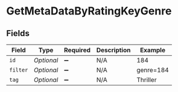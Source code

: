 # GetMetaDataByRatingKeyGenre


## Fields

| Field               | Type                | Required            | Description         | Example             |
| ------------------- | ------------------- | ------------------- | ------------------- | ------------------- |
| `id`                | *Optional<Integer>* | :heavy_minus_sign:  | N/A                 | 184                 |
| `filter`            | *Optional<String>*  | :heavy_minus_sign:  | N/A                 | genre=184           |
| `tag`               | *Optional<String>*  | :heavy_minus_sign:  | N/A                 | Thriller            |